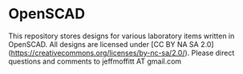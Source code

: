 # OpenSCAD

This repository stores designs for various laboratory items written in OpenSCAD.
All designs are licensed under [CC BY NA SA 2.0] (https://creativecommons.org/licenses/by-nc-sa/2.0/). 
Please direct questions and comments to jeffmoffitt AT gmail.com